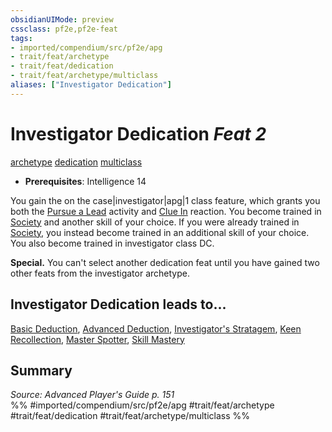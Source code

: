 ```yaml
---
obsidianUIMode: preview
cssclass: pf2e,pf2e-feat
tags:
- imported/compendium/src/pf2e/apg
- trait/feat/archetype
- trait/feat/dedication
- trait/feat/archetype/multiclass
aliases: ["Investigator Dedication"]
---
```

# Investigator Dedication  *Feat 2*  
[archetype](archetype.md)  [dedication](dedication.md)  [multiclass](multiclass.md)  

- **Prerequisites**: Intelligence 14

You gain the on the case|investigator|apg|1 class feature, which grants you both the [Pursue a Lead](pursue-a-lead-apg.md) activity and [Clue In](clue-in-apg.md) reaction. You become trained in [Society](../skills.md#Society) and another skill of your choice. If you were already trained in [Society](../skills.md#Society), you instead become trained in an additional skill of your choice. You also become trained in investigator class DC.

**Special.** You can't select another dedication feat until you have gained two other feats from the investigator archetype.

## Investigator Dedication leads to...

[Basic Deduction](basic-deduction-apg.md), [Advanced Deduction](advanced-deduction-apg.md), [Investigator's Stratagem](investigators-stratagem-apg.md), [Keen Recollection](keen-recollection-apg.md), [Master Spotter](master-spotter-apg.md), [Skill Mastery](skill-mastery-apg.md)

## Summary

*Source: Advanced Player's Guide p. 151*  
%% #imported/compendium/src/pf2e/apg #trait/feat/archetype #trait/feat/dedication #trait/feat/archetype/multiclass %%